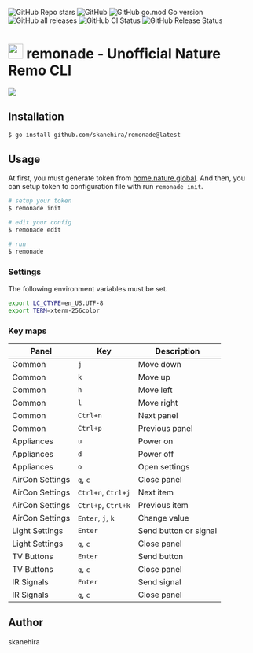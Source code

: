 ![GitHub Repo stars](https://img.shields.io/github/stars/skanehira/remonade?style=social)
![GitHub](https://img.shields.io/github/license/skanehira/remonade)
![GitHub go.mod Go version](https://img.shields.io/github/go-mod/go-version/skanehira/remonade)
![GitHub all releases](https://img.shields.io/github/downloads/skanehira/remonade/total)
![GitHub CI Status](https://img.shields.io/github/workflow/status/skanehira/remonade/ci?label=CI)
![GitHub Release Status](https://img.shields.io/github/workflow/status/skanehira/remonade/Release?label=release)

# <img src="https://i.gyazo.com/85e13d8198dcb843ece467cad46350e7.png" width="30"/> remonade - Unofficial Nature Remo CLI

![](https://i.gyazo.com/e1e0e0e34c51b1bf1894bbd26a3f442b.png)

## Installation

```sh
$ go install github.com/skanehira/remonade@latest
```

## Usage
At first, you must generate token from [home.nature.global](https://home.nature.global).
And then, you can setup token to configuration file with run `remonade init`.

```sh
# setup your token
$ remonade init

# edit your config
$ remonade edit

# run
$ remonade
```

### Settings
The following environment variables must be set.

```sh
export LC_CTYPE=en_US.UTF-8
export TERM=xterm-256color
```

### Key maps

| Panel           | Key                | Description           |
|-----------------|--------------------|-----------------------|
| Common          | `j`                | Move down             |
| Common          | `k`                | Move up               |
| Common          | `h`                | Move left             |
| Common          | `l`                | Move right            |
| Common          | `Ctrl+n`           | Next panel            |
| Common          | `Ctrl+p`           | Previous panel        |
| Appliances      | `u`                | Power on              |
| Appliances      | `d`                | Power off             |
| Appliances      | `o`                | Open settings         |
| AirCon Settings | `q`, `c`           | Close panel           |
| AirCon Settings | `Ctrl+n`, `Ctrl+j` | Next item             |
| AirCon Settings | `Ctrl+p`, `Ctrl+k` | Previous item         |
| AirCon Settings | `Enter`, `j`, `k`  | Change value          |
| Light Settings  | `Enter`            | Send button or signal |
| Light Settings  | `q`, `c`           | Close panel           |
| TV Buttons      | `Enter`            | Send button           |
| TV Buttons      | `q`, `c`           | Close panel           |
| IR Signals      | `Enter`            | Send signal           |
| IR Signals      | `q`, `c`           | Close panel           |

## Author
skanehira
